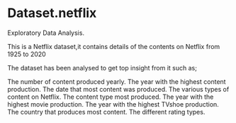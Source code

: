 # Dataset.netflix
Exploratory Data Analysis.

This is a Netflix dataset,it contains details of the contents on Netflix from 1925 to 2020

The dataset has been analysed to get top insight from it such as;

   The number of content produced yearly.
   The year with the highest content production.
   The date that most content was produced.
   The various types of content on Netflix.
   The content type most produced.
   The year with the highest movie production.
   The year with the highest TVshoe production.
   The country that produces most content.
   The different rating types.
